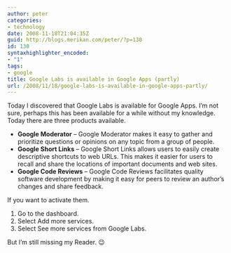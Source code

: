 ```yaml
---
author: peter
categories:
- technology
date: 2008-11-18T21:04:35Z
guid: http://blogs.merikan.com/peter/?p=130
id: 130
syntaxhighlighter_encoded:
- "1"
tags:
- google
title: Google Labs is available in Google Apps (partly)
url: /2008/11/18/google-labs-is-available-in-google-apps-partly/
---
```


Today I discovered that Google Labs is available for Google Apps. I’m not sure, perhaps this has been available for a while without my knowledge. Today there are three products available.

  * **Google Moderator** &#8211; Google Moderator makes it easy to gather and prioritize questions or opinions on any topic from a group of people.
  * **Google Short Links** &#8211; Google Short Links allows users to easily create descriptive shortcuts to web URLs. This makes it easier for users to recall and share the locations of important documents and web sites.
  * **Google Code Reviews** &#8211; Google Code Reviews facilitates quality software development by making it easy for peers to review an author’s changes and share feedback.

If you want to activate them.

  1. Go to the dashboard.
  2. Select Add more services.
  3. Select See more services from Google Labs.

But I’m still missing my Reader. 😉
